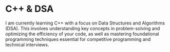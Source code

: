 # C++ & DSA
I am currently learning C++ with a focus on Data Structures and Algorithms (DSA). This involves understanding key concepts in problem-solving and optimizing the efficiency of your code, as well as mastering foundational programming techniques essential for competitive programming and technical interviews.
